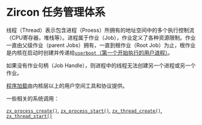 # Zircon 任务管理体系

线程（Thread）表示包含进程（Proess）所拥有的地址空间中的多个执行控制流（CPU寄存器，堆栈等）。进程属于作业（Job），作业定义了各种资源限制。作业一直由父级作业（parent Jobs）拥有，一直到根作业（Root Job）为止，根作业是内核在启动时创建并传递给[`userboot`（第一个开始执行的用户进程）](https://fuchsia.dev/docs/concepts/booting/userboot)。

如果没有作业句柄（Job Handle），则进程中的线程无法创建另一个进程或另一个作业。

[程序加载](https://fuchsia.dev/docs/concepts/booting/program_loading)由内核层以上的用户空间工具和协议提供。

一些相关的系统调用：

 [`zx_process_create()`](https://fuchsia.dev/docs/reference/syscalls/process_create), [`zx_process_start()`](https://fuchsia.dev/docs/reference/syscalls/process_start), [`zx_thread_create()`](https://fuchsia.dev/docs/reference/syscalls/thread_create),  [`zx_thread_start()`](https://fuchsia.dev/docs/reference/syscalls/thread_start)